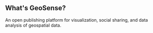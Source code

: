 ## What's GeoSense?

An open publishing platform for visualization, social sharing, and data analysis of geospatial data.

